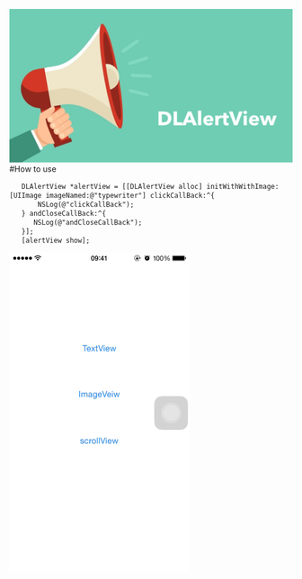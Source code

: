 ![](https://github.com/Liqiankun/DLAlertView/raw/master/DLAlertView.png)
#How to use
```oc
   DLAlertView *alertView = [[DLAlertView alloc] initWithWithImage:[UIImage imageNamed:@"typewriter"] clickCallBack:^{
       NSLog(@"clickCallBack");
   } andCloseCallBack:^{
      NSLog(@"andCloseCallBack");
   }];
   [alertView show];
```
![](https://github.com/Liqiankun/DLAlertView/raw/master/DLAlertView.gif)
